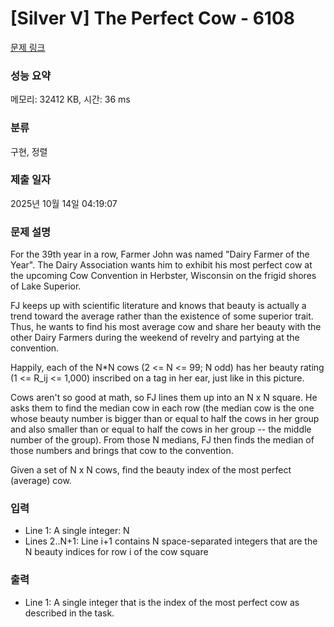 # [Silver V] The Perfect Cow - 6108 

[문제 링크](https://www.acmicpc.net/problem/6108) 

### 성능 요약

메모리: 32412 KB, 시간: 36 ms

### 분류

구현, 정렬

### 제출 일자

2025년 10월 14일 04:19:07

### 문제 설명

<p>For the 39th year in a row, Farmer John was named "Dairy Farmer of the Year". The Dairy Association wants him to exhibit his most perfect cow at the upcoming Cow Convention in Herbster, Wisconsin on the frigid shores of Lake Superior.</p>

<p>FJ keeps up with scientific literature and knows that beauty is actually a trend toward the average rather than the existence of some superior trait. Thus, he wants to find his most average cow and share her beauty with the other Dairy Farmers during the weekend of revelry and partying at the convention.</p>

<p>Happily, each of the N*N cows (2 <= N <= 99; N odd) has her beauty rating (1 <= R_ij <= 1,000) inscribed on a tag in her ear, just like in this picture.</p>

<p>Cows aren't so good at math, so FJ lines them up into an N x N square. He asks them to find the median cow in each row (the median cow is the one whose  beauty number is bigger than or equal to half the cows in her group and also smaller than or equal to half the cows in her group -- the middle number of the group). From those N medians, FJ then finds the median of those numbers and brings that cow to the convention.</p>

<p>Given a set of N x N cows, find the beauty index of the most perfect (average) cow.</p>

### 입력 

 <ul>
	<li>Line 1: A single integer: N</li>
	<li>Lines 2..N+1: Line i+1 contains N space-separated integers that are the N beauty indices for row i of the cow square</li>
</ul>

<p> </p>

### 출력 

 <ul>
	<li>Line 1: A single integer that is the index of the most perfect cow as described in the task.</li>
</ul>

<p> </p>

